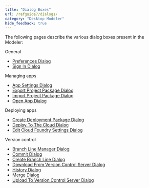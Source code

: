 ```yaml
---
title: "Dialog Boxes"
url: /refguide7/dialogs/
category: "Desktop Modeler"
hide_feedback: true
---
```


The following pages describe the various dialog boxes present in the Modeler:

General

* [Preferences Dialog](/refguide7/preferences-dialog/)
* [Sign In Dialog](/refguide7/sign-in-dialog/)

Managing apps

* [App Settings Dialog](/refguide7/app-settings-dialog/)
* [Export Project Package Dialog](/refguide7/export-project-package-dialog/)
* [Import Project Package Dialog](/refguide7/import-project-package-dialog/)
* [Open App Dialog](/refguide7/open-app-dialog/)

Deploying apps

* [Create Deployment Package Dialog](/refguide7/create-deployment-package-dialog/)
* [Deploy To The Cloud Dialog](/refguide7/deploy-to-the-cloud-dialog/)
* [Edit Cloud Foundry Settings Dialog](/refguide7/edit-cloud-foundry-settings-dialog/)

Version control

* [Branch Line Manager Dialog](/refguide7/branch-line-manager-dialog/)
* [Commit Dialog](/refguide7/commit-dialog/)
* [Create Branch Line Dialog](/refguide7/create-branch-line-dialog/)
* [Download From Version Control Server Dialog](/refguide7/download-from-version-control-dialog/)
* [History Dialog](/refguide7/history-dialog/)
* [Merge Dialog](/refguide7/merge-dialog/)
* [Upload To Version Control Server Dialog](/refguide7/upload-to-version-control-dialog/)
